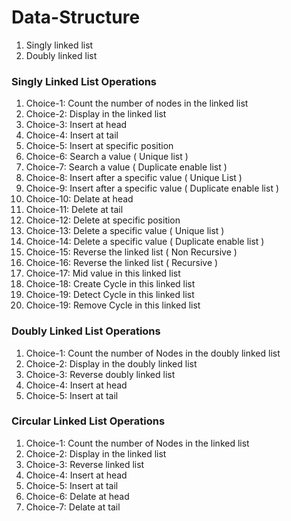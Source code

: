 # Data-Structure

1. Singly linked list
2. Doubly linked list

### Singly Linked List Operations

1. Choice-1: Count the number of nodes in the linked list
2. Choice-2: Display in the linked list
3. Choice-3: Insert at head
4. Choice-4: Insert at tail
5. Choice-5: Insert at specific position
6. Choice-6: Search a value ( Unique list )
7. Choice-7: Search a value ( Duplicate enable list )
8. Choice-8: Insert after a specific value ( Unique List )
9. Choice-9: Insert after a specific value ( Duplicate enable list )
10. Choice-10: Delate at head
11. Choice-11: Delete at tail
12. Choice-12: Delete at specific position
13. Choice-13: Delete a specific value ( Unique list )
14. Choice-14: Delete a specific value ( Duplicate enable list )
15. Choice-15: Reverse the linked list ( Non Recursive )
16. Choice-16: Reverse the linked list ( Recursive )
17. Choice-17: Mid value in this linked list
18. Choice-18: Create Cycle in this linked list
19. Choice-19: Detect Cycle in this linked list
20. Choice-19: Remove Cycle in this linked list

### Doubly Linked List Operations

1. Choice-1: Count the number of Nodes in the doubly linked list
2. Choice-2: Display in the doubly linked list
3. Choice-3: Reverse doubly linked list
4. Choice-4: Insert at head
5. Choice-5: Insert at tail

### Circular Linked List Operations

1. Choice-1: Count the number of Nodes in the linked list
2. Choice-2: Display in the linked list
3. Choice-3: Reverse linked list
4. Choice-4: Insert at head
5. Choice-5: Insert at tail
6. Choice-6: Delate at head
7. Choice-7: Delate at tail
